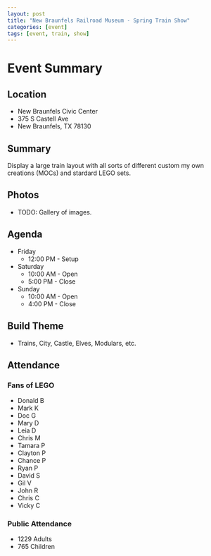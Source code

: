 ```yaml
---
layout: post
title: "New Braunfels Railroad Museum - Spring Train Show"
categories: [event]
tags: [event, train, show]
---
```


# Event Summary

## Location

- New Braunfels Civic Center
- 375 S Castell Ave
- New Braunfels, TX 78130

## Summary

Display a large train layout with all sorts of different custom my own creations (MOCs) and stardard LEGO sets.

## Photos

- TODO: Gallery of images.

## Agenda

- Friday
  - 12:00 PM - Setup
- Saturday
  - 10:00 AM - Open
  - 5:00 PM - Close
- Sunday
  - 10:00 AM - Open
  - 4:00 PM - Close

## Build Theme

- Trains, City, Castle, Elves, Modulars, etc.

## Attendance

### Fans of LEGO

- Donald B
- Mark K
- Doc G
- Mary D
- Leia D
- Chris M
- Tamara P
- Clayton P
- Chance P
- Ryan P
- David S
- Gil V
- John R
- Chris C
- Vicky C

### Public Attendance

- 1229 Adults
- 765 Children
